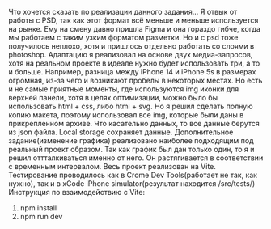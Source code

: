 Что хочется сказать по реализации данного задания... Я отвык от работы с PSD, так как этот формат всё меньше и меньше используется на рынке. Ему на смену давно пришла Figma и она гораздо гибче, когда мы работаем с таким узким форматом разметки. 
Но и с psd тоже получилось неплохо, хотя и пришлось отдельно работать со слоями в photoshop. Адаптацию я реализовал на основе двух медиа-запросов, хотя на реальном проекте в идеале нужно будет использовать три, а то и больше. Например, разница между iPhone 14 и iPhone 5s в размерах огромная, из-за чего и возникают пробелы в некоторых местах. Но есть и не самые приятные моменты, где используются img иконки для верхней панели, хотя в целях оптимизации, можно было бы использовать html + css, либо html + svg. Но я решил сделать полную копию макета, поэтому использовал все img, которые были даны в прикрепленном архиве. Что касательно данных, то все данные берутся из json файла. Local storage сохраняет данные. Дополнительное задание(изменение графика) реализовано наиболее подходящим под реальный проект образом. Так как график был дан только один, то я и решил оттталкиваться именно от него. Он растягивается в соответствии с временным интервалом. Весь проект реализован на Vite. Тестирование проводилось как в Crome Dev Tools(работает не так, как нужно), так и в xCode iPhone simulator(результат находится /src/tests/) 
Инструкция по взаимодействию с Vite: 
1) npm install
2) npm run dev
